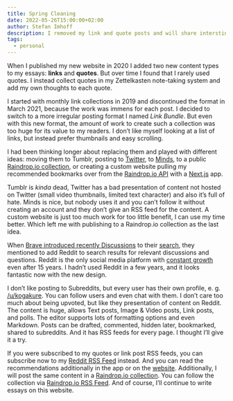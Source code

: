 ```yaml
---
title: Spring Cleaning
date: 2022-05-26T15:00:00+02:00
author: Stefan Imhoff
description: I removed my link and quote posts and will share intersting things on Reddit from now on.
tags:
  - personal
---
```


When I published my new website in 2020 I added two new content types to my essays: **links** and **quotes**. But over time I found that I rarely used quotes. I instead collect quotes in my Zettelkasten note-taking system and add my own thoughts to each quote.

I started with monthly link collections in 2019 and discontinued the format in March 2021, because the work was immens for each post. I decided to switch to a more irregular posting format I named _Link Bundle_. But even with this new format, the amount of work to create such a collection was too huge for its value to my readers. I don’t like myself looking at a list of links, but instead prefer thumbnails and easy scrolling.

I had been thinking longer about replacing them and played with different ideas: moving them to Tumblr, posting to [Twitter](https://twitter.com/kogakure), to [Minds](https://www.minds.com/kogakure/), to a public [Raindrop.io collection](https://raindrop.io/kogakure), or creating a custom website pulling my recommended bookmarks over from the [Raindrop.io API](https://developer.raindrop.io/) with a [Next.js](https://nextjs.org/) app.

Tumblr is _kinda_ dead, Twitter has a bad presentation of content not hosted on Twitter (small video thumbnails, limited text character) and also it’s full of hate. Minds is nice, but nobody uses it and you can’t follow it without creating an account and they don’t give an RSS feed for the content. A custom website is just too much work for too little benefit, I can use my time better. Which left me with publishing to a Raindrop.io collection as the last idea.

When [Brave introduced recently Discussions](https://brave.com/discussions-in-brave-search/) to their [search](https://search.brave.com/), they mentioned to add Reddit to search results for relevant discussions and questions. Reddit is the only social media platform with [constant growth](https://dkb.io/post/google-search-is-dying) even after 15 years. I hadn’t used Reddit in a few years, and it looks fantastic now with the new design.

I don’t like posting to Subreddits, but every user has their own profile, e. g. [/u/kogakure](https://www.reddit.com/user/kogakure). You can follow users and even chat with them. I don’t care too much about being upvoted, but like they presentation of content on Reddit. The content is huge, allows Text posts, Image & Video posts, Link posts, and polls. The editor supports lots of formatting options and even Markdown. Posts can be drafted, commented, hidden later, bookmarked, shared to subreddits. And it has RSS feeds for every page. I thought I’ll give it a try.

If you were subscribed to my quotes or link post RSS feeds, you can subscribe now to my [Reddit RSS Feed](/feed-reddit.xml) instead. And you can read the recommendations additionally in the app or on the [website](https://www.reddit.com/user/kogakure/). Additionally, I will post the same content in a [Raindrop.io collection](https://raindrop.io/kogakure/recommendations-25041238). You can follow the collection via [Raindrop.io RSS Feed](/feed-raindrop.xml). And of course, I’ll continue to write essays on this website.
